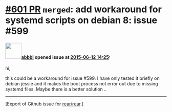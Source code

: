 [\#601 PR](https://github.com/rear/rear/pull/601) `merged`: add workaround for systemd scripts on debian 8: issue \#599
=======================================================================================================================

#### <img src="https://avatars.githubusercontent.com/u/3919561?u=473291dd3dbd58fd0af45714935992a3d416aa6e&v=4" width="50">[abbbi](https://github.com/abbbi) opened issue at [2015-06-12 14:25](https://github.com/rear/rear/pull/601):

hi,

this could be a workaround for issue \#599. I have only tested it
briefly on debian jessie and it makes the boot process not error out due
to missing systemd files. Maybe there is a better solution ..

------------------------------------------------------------------------

\[Export of Github issue for
[rear/rear](https://github.com/rear/rear).\]
